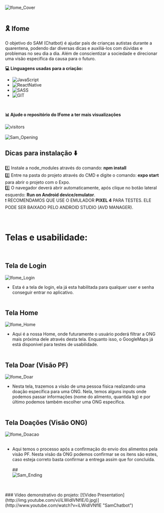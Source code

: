 ![Ifome_Cover](https://github.com/GustavoPetry/Ifome/blob/master/Ifome_Covers.png)
<br />
<br />
## 🎗️ Ifome
O objetivo do SAM (Chatbot) é ajudar pais de crianças autistas durante a quarentena, podendo dar diversas dicas e auxiliá-los com dúvidas e problemas no seu dia a dia. Além de conscientizar a sociedade e direcionar uma visão específica da causa para o futuro.

**💻 Linguagens usadas para a criação:**

- ![JavaScript](https://img.shields.io/badge/JavaScript-F7DF1E?style=for-the-badge&logo=javascript&logoColor=black)<br />
- ![ReactNative](https://img.shields.io/badge/React_Native-20232A?style=for-the-badge&logo=react&logoColor=61DAFB)<br />
- ![SASS](https://img.shields.io/badge/Sass-CC6699?style=for-the-badge&logo=sass&logoColor=white)<br />
- ![GIT](https://img.shields.io/badge/Git-E34F26?style=for-the-badge&logo=git&logoColor=white)<br />
<br />

**📊 Ajude o repositório do IFome a ter mais visualizações**<br /><br />
![visitors](https://visitor-badge.laobi.icu/badge?page_id=Ifome)<br /><br />
![Sam_Opening](https://github.com/GustavoPetry/Ifome/blob/master/Ifome_Desktop_Mobile.png)<br />
## Dicas para instalação ⬇️
1️⃣ Instale a node_modules através do comando: **npm install**<br />
2️⃣ Entre na pasta do projeto através do CMD e digite o comando: **expo start** para abrir o projeto com o Expo.<br />
3️⃣ O navegador deverá abrir automaticamente, após clique no botão lateral esquerdo: **Run on Android device/emulator**.<br />
 ❗ RECOMENDAMOS QUE USE O EMULADOR **PIXEL 4** PARA TESTES. ELE PODE SER BAIXADO PELO ANDROID STUDIO (AVD MANAGER).<br />
<br />
<br />
# Telas e usabilidade:<br /><br />
## Tela de Login <br />
![Ifome_Login](https://github.com/GustavoPetry/Ifome/blob/master/ifome_login_image.png)<br />
- Esta é a tela de login, ela já esta habilitada para qualquer user e senha conseguir entrar no aplicativo.<br /><br />
## Tela Home <br />
![Ifome_Home](https://github.com/GustavoPetry/Ifome/blob/master/ifome_home_image.png)<br />
- Aqui é a nossa Home, onde futuramente o usuário poderá filtrar a ONG mais próxima dele através desta tela. Enquanto isso, o GoogleMaps já está disponível para testes de usabilidade.<br /><br />
## Tela Doar (Visão PF) <br />
![Ifome_Doar](https://github.com/GustavoPetry/Ifome/blob/master/ifome_doar_image.png)<br />
- Nesta tela, trazemos a visão de uma pessoa física realizando uma doação específica para uma ONG. Nela, temos alguns inputs onde podemos passar informações (nome do alimento, quantida kg) e por último podemos também escolher uma ONG específica.<br /><br />
## Tela Doações (Visão ONG) <br />
![Ifome_Doacao](https://github.com/GustavoPetry/Ifome/blob/master/ifome_doacao_image.png)<br /><br />
- Aqui temos o processo após a confirmação do envio dos alimentos pela visão PF. Nesta visão da ONG podemos confirmar se os itens são estes, caso esteja correto basta confirmar a entrega assim que for concluída.<br /><br />
##<br />
![Sam_Ending](https://github.com/GustavoPetry/Sam-Chatbot/blob/master/Sam_Ending.png)
<br />
<br />
### Vídeo demonstrativo do projeto:
[![Video Presentation](http://img.youtube.com/vi/iLWidlVNfIE/0.jpg)](http://www.youtube.com/watch?v=iLWidlVNfIE "SamChatbot")
